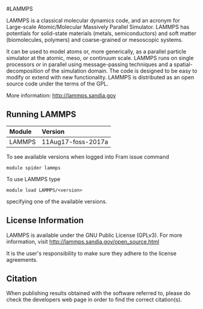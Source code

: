 #LAMMPS

LAMMPS is a classical molecular dynamics code, and an acronym for Large-scale Atomic/Molecular Massively Parallel Simulator. LAMMPS has potentials for solid-state materials (metals, semiconductors) and soft matter (biomolecules, polymers) and coarse-grained or mesoscopic systems.

It can be used to model atoms or, more generically, as a parallel particle simulator at the atomic, meso, or continuum scale.
LAMMPS runs on single processors or in parallel using message-passing techniques and a spatial-decomposition of the simulation domain. The code is designed to be easy to modify or extend with new functionality.
LAMMPS is distributed as an open source code under the terms of the GPL.

More information: http://lammps.sandia.gov

## Running LAMMPS

| Module     | Version     |
| :------------- | :------------- |
| LAMMPS |11Aug17-foss-2017a|

To see available versions when logged into Fram issue command

    module spider lammps
    
To use LAMMPS type

    module load LAMMPS/<version>

specifying one of the available versions.

## License Information

LAMMPS is available under the GNU Public License (GPLv3). For more information, visit http://lammps.sandia.gov/open_source.html

It is the user's responsibility to make sure they adhere to the license agreements.

## Citation

When publishing results obtained with the software referred to, please do check the developers web page in order to find the correct citation(s).
